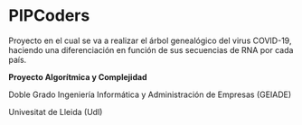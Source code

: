 # PIPCoders
Proyecto en el cual se va a realizar el árbol genealógico del virus COVID-19, haciendo una diferenciación en función de sus secuencias de RNA por cada país.


**Proyecto Algorítmica y Complejidad**

Doble Grado Ingeniería Informática y Administración de Empresas (GEIADE)

Univesitat de Lleida (Udl)

